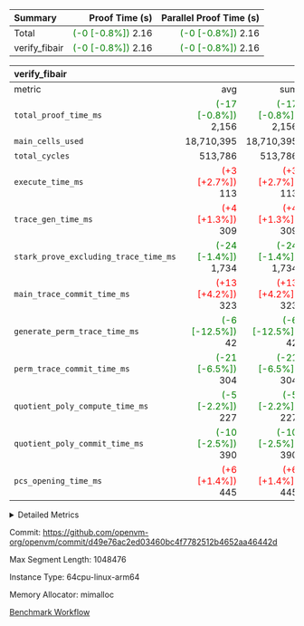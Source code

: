 | Summary | Proof Time (s) | Parallel Proof Time (s) |
|:---|---:|---:|
| Total | <span style='color: green'>(-0 [-0.8%])</span> 2.16 | <span style='color: green'>(-0 [-0.8%])</span> 2.16 |
| verify_fibair | <span style='color: green'>(-0 [-0.8%])</span> 2.16 | <span style='color: green'>(-0 [-0.8%])</span> 2.16 |


| verify_fibair |||||
|:---|---:|---:|---:|---:|
|metric|avg|sum|max|min|
| `total_proof_time_ms ` | <span style='color: green'>(-17 [-0.8%])</span> 2,156 | <span style='color: green'>(-17 [-0.8%])</span> 2,156 | <span style='color: green'>(-17 [-0.8%])</span> 2,156 | <span style='color: green'>(-17 [-0.8%])</span> 2,156 |
| `main_cells_used     ` |  18,710,395 |  18,710,395 |  18,710,395 |  18,710,395 |
| `total_cycles        ` |  513,786 |  513,786 |  513,786 |  513,786 |
| `execute_time_ms     ` | <span style='color: red'>(+3 [+2.7%])</span> 113 | <span style='color: red'>(+3 [+2.7%])</span> 113 | <span style='color: red'>(+3 [+2.7%])</span> 113 | <span style='color: red'>(+3 [+2.7%])</span> 113 |
| `trace_gen_time_ms   ` | <span style='color: red'>(+4 [+1.3%])</span> 309 | <span style='color: red'>(+4 [+1.3%])</span> 309 | <span style='color: red'>(+4 [+1.3%])</span> 309 | <span style='color: red'>(+4 [+1.3%])</span> 309 |
| `stark_prove_excluding_trace_time_ms` | <span style='color: green'>(-24 [-1.4%])</span> 1,734 | <span style='color: green'>(-24 [-1.4%])</span> 1,734 | <span style='color: green'>(-24 [-1.4%])</span> 1,734 | <span style='color: green'>(-24 [-1.4%])</span> 1,734 |
| `main_trace_commit_time_ms` | <span style='color: red'>(+13 [+4.2%])</span> 323 | <span style='color: red'>(+13 [+4.2%])</span> 323 | <span style='color: red'>(+13 [+4.2%])</span> 323 | <span style='color: red'>(+13 [+4.2%])</span> 323 |
| `generate_perm_trace_time_ms` | <span style='color: green'>(-6 [-12.5%])</span> 42 | <span style='color: green'>(-6 [-12.5%])</span> 42 | <span style='color: green'>(-6 [-12.5%])</span> 42 | <span style='color: green'>(-6 [-12.5%])</span> 42 |
| `perm_trace_commit_time_ms` | <span style='color: green'>(-21 [-6.5%])</span> 304 | <span style='color: green'>(-21 [-6.5%])</span> 304 | <span style='color: green'>(-21 [-6.5%])</span> 304 | <span style='color: green'>(-21 [-6.5%])</span> 304 |
| `quotient_poly_compute_time_ms` | <span style='color: green'>(-5 [-2.2%])</span> 227 | <span style='color: green'>(-5 [-2.2%])</span> 227 | <span style='color: green'>(-5 [-2.2%])</span> 227 | <span style='color: green'>(-5 [-2.2%])</span> 227 |
| `quotient_poly_commit_time_ms` | <span style='color: green'>(-10 [-2.5%])</span> 390 | <span style='color: green'>(-10 [-2.5%])</span> 390 | <span style='color: green'>(-10 [-2.5%])</span> 390 | <span style='color: green'>(-10 [-2.5%])</span> 390 |
| `pcs_opening_time_ms ` | <span style='color: red'>(+6 [+1.4%])</span> 445 | <span style='color: red'>(+6 [+1.4%])</span> 445 | <span style='color: red'>(+6 [+1.4%])</span> 445 | <span style='color: red'>(+6 [+1.4%])</span> 445 |



<details>
<summary>Detailed Metrics</summary>

|  | verify_program_compile_ms | total_cells | stark_prove_excluding_trace_time_ms | quotient_poly_compute_time_ms | quotient_poly_commit_time_ms | perm_trace_commit_time_ms | pcs_opening_time_ms | main_trace_commit_time_ms |
| --- | --- | --- | --- | --- | --- | --- | --- |
|  | 5 | 65,536 | 65 | 3 | 13 | 0 | 34 | 13 | 

| air_name | rows | quotient_deg | main_cols | interactions | constraints | cells |
| --- | --- | --- | --- | --- | --- | --- |
| AccessAdapterAir<2> |  | 4 |  | 5 | 11 |  | 
| AccessAdapterAir<4> |  | 4 |  | 5 | 11 |  | 
| AccessAdapterAir<8> |  | 4 |  | 5 | 11 |  | 
| FibonacciAir | 32,768 | 1 | 2 |  | 5 | 65,536 | 
| FriReducedOpeningAir |  | 4 |  | 31 | 52 |  | 
| NativePoseidon2Air<BabyBearParameters>, 1> |  | 4 |  | 176 | 555 |  | 
| PhantomAir |  | 4 |  | 3 | 4 |  | 
| ProgramAir |  | 1 |  | 1 | 4 |  | 
| VariableRangeCheckerAir |  | 1 |  | 1 | 4 |  | 
| VmAirWrapper<AluNativeAdapterAir, FieldArithmeticCoreAir> |  | 4 |  | 15 | 23 |  | 
| VmAirWrapper<BranchNativeAdapterAir, BranchEqualCoreAir<1> |  | 4 |  | 11 | 22 |  | 
| VmAirWrapper<JalNativeAdapterAir, JalCoreAir> |  | 4 |  | 7 | 6 |  | 
| VmAirWrapper<NativeAdapterAir<2, 0>, PublicValuesCoreAir> |  | 4 |  | 11 | 22 |  | 
| VmAirWrapper<NativeLoadStoreAdapterAir<1>, NativeLoadStoreCoreAir<1> |  | 4 |  | 15 | 16 |  | 
| VmAirWrapper<NativeLoadStoreAdapterAir<4>, NativeLoadStoreCoreAir<4> |  | 4 |  | 15 | 16 |  | 
| VmAirWrapper<NativeVectorizedAdapterAir<4>, FieldExtensionCoreAir> |  | 4 |  | 15 | 23 |  | 
| VmConnectorAir |  | 4 |  | 3 | 8 |  | 
| VolatileBoundaryAir |  | 4 |  | 4 | 16 |  | 

| group | trace_gen_time_ms | total_proof_time_ms | total_cycles | total_cells | stark_prove_excluding_trace_time_ms | quotient_poly_compute_time_ms | quotient_poly_commit_time_ms | perm_trace_commit_time_ms | pcs_opening_time_ms | main_trace_commit_time_ms | main_cells_used | generate_perm_trace_time_ms | execute_time_ms |
| --- | --- | --- | --- | --- | --- | --- | --- | --- | --- | --- | --- | --- | --- |
| verify_fibair | 309 | 2,156 | 513,786 | 43,401,880 | 1,734 | 227 | 390 | 304 | 445 | 323 | 18,710,395 | 42 | 113 | 

| group | air_name | rows | prep_cols | perm_cols | main_cols | cells |
| --- | --- | --- | --- | --- | --- | --- |
| verify_fibair | AccessAdapterAir<2> | 65,536 |  | 12 | 11 | 1,507,328 | 
| verify_fibair | AccessAdapterAir<4> | 32,768 |  | 12 | 13 | 819,200 | 
| verify_fibair | AccessAdapterAir<8> | 128 |  | 12 | 17 | 3,712 | 
| verify_fibair | FriReducedOpeningAir | 1,024 |  | 36 | 25 | 62,464 | 
| verify_fibair | NativePoseidon2Air<BabyBearParameters>, 1> | 16,384 |  | 216 | 399 | 10,076,160 | 
| verify_fibair | PhantomAir | 16,384 |  | 8 | 6 | 229,376 | 
| verify_fibair | ProgramAir | 8,192 |  | 8 | 10 | 147,456 | 
| verify_fibair | VariableRangeCheckerAir | 262,144 | 2 | 8 | 1 | 2,359,296 | 
| verify_fibair | VmAirWrapper<AluNativeAdapterAir, FieldArithmeticCoreAir> | 262,144 |  | 20 | 29 | 12,845,056 | 
| verify_fibair | VmAirWrapper<BranchNativeAdapterAir, BranchEqualCoreAir<1> | 131,072 |  | 16 | 23 | 5,111,808 | 
| verify_fibair | VmAirWrapper<JalNativeAdapterAir, JalCoreAir> | 16,384 |  | 12 | 9 | 344,064 | 
| verify_fibair | VmAirWrapper<NativeLoadStoreAdapterAir<1>, NativeLoadStoreCoreAir<1> | 131,072 |  | 24 | 22 | 6,029,312 | 
| verify_fibair | VmAirWrapper<NativeLoadStoreAdapterAir<4>, NativeLoadStoreCoreAir<4> | 16,384 |  | 24 | 31 | 901,120 | 
| verify_fibair | VmAirWrapper<NativeVectorizedAdapterAir<4>, FieldExtensionCoreAir> | 8,192 |  | 20 | 38 | 475,136 | 
| verify_fibair | VmConnectorAir | 2 | 1 | 8 | 4 | 24 | 
| verify_fibair | VolatileBoundaryAir | 131,072 |  | 8 | 11 | 2,490,368 | 

</details>


Commit: https://github.com/openvm-org/openvm/commit/d49e76ac2ed03460bc4f7782512b4652aa46442d

Max Segment Length: 1048476

Instance Type: 64cpu-linux-arm64

Memory Allocator: mimalloc

[Benchmark Workflow](https://github.com/openvm-org/openvm/actions/runs/13055664633)
